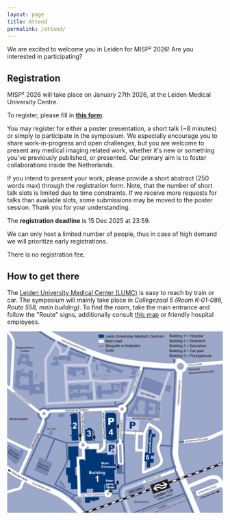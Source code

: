 ```yaml
---
layout: page
title: Attend
permalink: /attend/
---
```


We are excited to welcome you in Leiden for MISP² 2026! Are you interested in participating?

## Registration

MISP² 2026 will take place on January 27th 2026, at the Leiden Medical University Centre.

To register, please fill in [__this form__](https://forms.gle/SYx6ZPJWLxLQ6UtU7).

You may register for either a poster presentation, a short talk (~8 minutes) or simply to participate in the symposium. We especially encourage you to share work-in-progress and open challenges, but you are welcome to present any medical imaging related work, whether it's new or something you've previously published, or presented. Our primary aim is to foster collaborations inside the Netherlands.

If you intend to present your work, please provide a short abstract (250 words max) through the registration form.
Note, that the number of short talk slots is limited due to time constraints. If we receive more requests for talks than available slots, some submissions may be moved to the poster session. Thank you for your understanding.

The __registration deadline__ is 15 Dec 2025 at 23:59.

We can only host a limited number of people, thus in case of high demand we will prioritize early registrations.

There is no registration fee.

## How to get there

The [Leiden University Medical Center (LUMC)](https://www.lumc.nl/en/) is easy to reach by train or car.
The symposium will mainly take place in _Collegezaal 5 (Room K-01-086, Route 558, main building)_.
To find the room, take the main entrance and follow the "Route" signs, additionally consult [this map](https://www.lumc.nl/siteassets/over-het-lumc/contact-algemeen/bestanden/lumc-routekaart-hoofdgebouw.pdf) or friendly hospital employees.

<div style="text-align: center; margin-bottom: 20px;">
    <img src="/assets/images/2026/plattegrond_lumc_eng.png" alt="Reaching LUMC by train or car" style="width: 600px;" />
</div>
